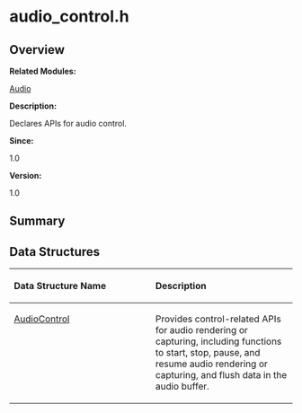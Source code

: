 # audio\_control.h<a name="ZH-CN_TOPIC_0000001055678054"></a>

## **Overview**<a name="section1877508460093524"></a>

**Related Modules:**

[Audio](Audio.md)

**Description:**

Declares APIs for audio control. 

**Since:**

1.0

**Version:**

1.0

## **Summary**<a name="section1490440718093524"></a>

## Data Structures<a name="nested-classes"></a>

<a name="table1307865503093524"></a>
<table><thead align="left"><tr id="row1605228155093524"><th class="cellrowborder" valign="top" width="50%" id="mcps1.1.3.1.1"><p id="p1184951774093524"><a name="p1184951774093524"></a><a name="p1184951774093524"></a>Data Structure Name</p>
</th>
<th class="cellrowborder" valign="top" width="50%" id="mcps1.1.3.1.2"><p id="p1068425614093524"><a name="p1068425614093524"></a><a name="p1068425614093524"></a>Description</p>
</th>
</tr>
</thead>
<tbody><tr id="row922900453093524"><td class="cellrowborder" valign="top" width="50%" headers="mcps1.1.3.1.1 "><p id="p143889578093524"><a name="p143889578093524"></a><a name="p143889578093524"></a><a href="AudioControl.md">AudioControl</a></p>
</td>
<td class="cellrowborder" valign="top" width="50%" headers="mcps1.1.3.1.2 "><p id="p187769008093524"><a name="p187769008093524"></a><a name="p187769008093524"></a>Provides control-related APIs for audio rendering or capturing, including functions to start, stop, pause, and resume audio rendering or capturing, and flush data in the audio buffer. </p>
</td>
</tr>
</tbody>
</table>

